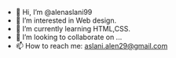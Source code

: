 - 👋 Hi, I’m @alenaslani99
- 👀 I’m interested in Web design.
- 🌱 I’m currently learning HTML,CSS.
- 💞️ I’m looking to collaborate on ...
- 📫 How to reach me: aslani.alen29@gmail.com

<!---
alenaslani99/alenaslani99 is a ✨ special ✨ repository because its `README.md` (this file) appears on your GitHub profile.
You can click the Preview link to take a look at your changes.
--->
